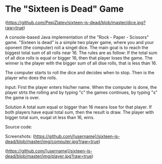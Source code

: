 # The "Sixteen is Dead" Game
(https://github.com/PepiZlatev/sixteen-is-dead/blob/master/dice.jpg?raw=true)

A console-based Java implementation of the "Rock - Paper - Scissors" game.
"Sixteen is dead" is a simple two player game, where you and your oponent (the computer) roll a singel dice. 
The main goal is to reach the biggest total sum of all rolls near 16. The rules are as follow:
If the total sum of all dice rolls is equal or bigger 16, then that player loses the game.
The winner is the player with the bigger sum of all dise rolls, that is less than 16.


The computer starts to roll the dice and decides when to stop.
Then is the player who does the rolls.

Input:
First the player enters his/her name.
When the computer is done, the player strts the rolling and by typing "c" the games continues, by typing "s" the game is over.

Solution
A total sum equal or bigger than 16 means lose for that player.
If both players have equal total sum, then the result is draw.
The player with bigger total sum, euqal ot less than 16, wins.

Source code:


Screenshots:
(https://github.com/[username]/sixteen-is-dead/blob/master/img/computer.jpg?raw=true)

(https://github.com/[username]/sixteen-is-dead/blob/master/img/player.jpg?raw=true)
